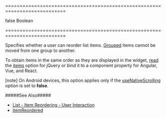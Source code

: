 ===========================================================================
<!--default-->false<!--/default-->
<!--type-->Boolean<!--/type-->
===========================================================================

<!--shortDescription-->
Specifies whether a user can reorder list items. [Grouped](/Documentation/ApiReference/UI_Widgets/dxList/Configuration/#grouped) items cannot be moved from one group to another.
<!--/shortDescription-->

<!--fullDescription-->
To obtain items in the same order as they are displayed in the widget, [read](/Documentation/ApiReference/UI_Widgets/dxList/Methods/#optionoptionName) the [items](/Documentation/ApiReference/UI_Widgets/dxList/Configuration/#items) option for jQuery or bind it to a component property for Angular, Vue, and React.

[note] On Android devices, this option applies only if the [useNativeScrolling](/Documentation/ApiReference/UI_Widgets/dxList/Configuration/#useNativeScrolling) option is set to **false**.

#####See Also#####
- [List - Item Reordering - User Interaction](/Documentation/Guide/Widgets/List/Item_Reordering/#User_Interaction)
- [itemReordered](/Documentation/ApiReference/UI_Widgets/dxList/Events/#itemReordered)
<!--/fullDescription-->